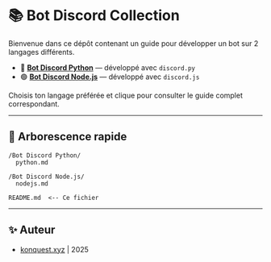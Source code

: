 # 📚 Bot Discord Collection

Bienvenue dans ce dépôt contenant un guide pour développer un bot sur 2 langages différents.

- 🐍 **[Bot Discord Python](./Bot%20Discord%20Python/python.md)** — développé avec `discord.py`
- 🟢 **[Bot Discord Node.js](./Bot%20Discord%20Node.js/nodejs.md)** — développé avec `discord.js`

Choisis ton langage préférée et clique pour consulter le guide complet correspondant. 

---

## 🧭 Arborescence rapide

```
/Bot Discord Python/
  python.md

/Bot Discord Node.js/
  nodejs.md

README.md  <-- Ce fichier
```

---

## ✨ Auteur

- [konquest.xyz](https://konquest.xyz)  |  2025